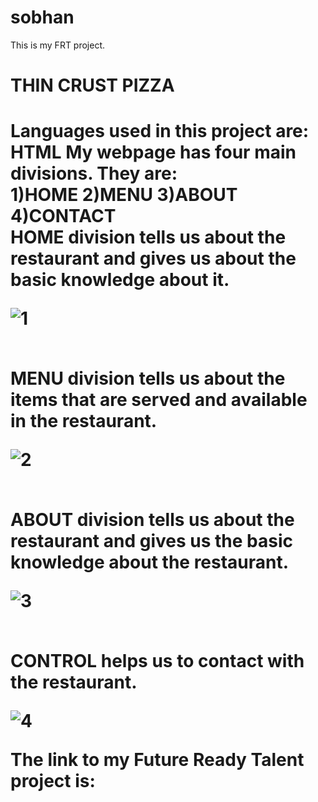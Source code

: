 # sobhan
This is my FRT project.
<h1>THIN CRUST PIZZA<h1>
Languages used in this project are:
HTML
My webpage has four main divisions.
They are:
<br>
1)HOME
2)MENU
3)ABOUT
4)CONTACT
<br>
HOME division tells us about the restaurant and gives us about the basic knowledge about it.
<br>

  
  
  
![1](https://user-images.githubusercontent.com/108713842/190400144-cbb14777-e9e9-48a0-bc53-86fb0ed823d0.jpg)

  
  
  
<br>
MENU division tells us about the items that are served and available in the restaurant.
<br>
  
  
  

![2](https://user-images.githubusercontent.com/108713842/190401538-203457a5-732e-4d44-af0b-650427b2272f.jpg)


  

<br>
ABOUT division tells us about the restaurant and gives us the basic knowledge about the restaurant.
<br>
  
  
 
  
![3](https://user-images.githubusercontent.com/108713842/190401675-3f75484c-b0ee-41fd-b780-a194547cc3f5.jpg)


  
  
<br>
CONTROL helps us to contact with the restaurant.
<br>
  
  
  
  
![4](https://user-images.githubusercontent.com/108713842/190401969-ed1e0e29-8782-4dfb-9c2a-3e590d573708.jpg)

  
  

The link to my Future Ready Talent project is:

